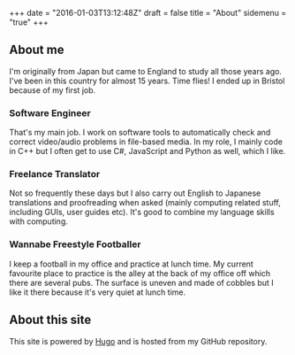 +++
date = "2016-01-03T13:12:48Z"
draft = false
title = "About"
sidemenu = "true"
+++

## About me

I'm originally from Japan but came to England to study all those years ago. I've been in this country for almost 15 years. Time flies! I ended up in Bristol because of my first job.

### Software Engineer

That's my main job. I work on software tools to automatically check and correct video/audio problems in file-based media. In my role, I mainly code in C++ but I often get to use C#, JavaScript and Python as well, which I like. 

### Freelance Translator

Not so frequently these days but I also carry out English to Japanese translations and proofreading when asked (mainly computing related stuff, including GUIs, user guides etc). It's good to combine my language skills with computing.

### Wannabe Freestyle Footballer

I keep a football in my office and practice at lunch time. My current favourite place to practice is the alley at the back of my office off which there are several pubs. The surface is uneven and made of cobbles but I like it there because it's very quiet at lunch time.

## About this site

This site is powered by [Hugo](//gohugo.io) and is hosted from my GitHub repository.
